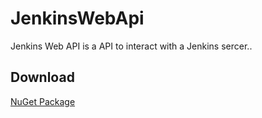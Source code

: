 # JenkinsWebApi

Jenkins Web API is a API to interact with a Jenkins sercer..

## Download

[NuGet Package](https://www.nuget.org/packages/JenkinsWebApi/)
